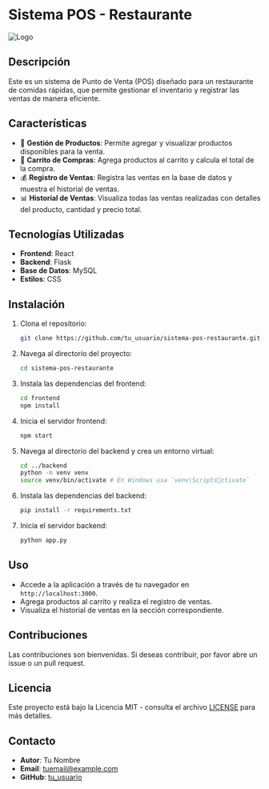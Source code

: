 # Sistema POS - Restaurante

![Logo](https://example.com/logo.png) <!-- Cambia esto por la URL de tu logo -->

## Descripción

Este es un sistema de Punto de Venta (POS) diseñado para un restaurante de comidas rápidas, que permite gestionar el inventario y registrar las ventas de manera eficiente.

## Características

- 🛒 **Gestión de Productos**: Permite agregar y visualizar productos disponibles para la venta.
- 🧾 **Carrito de Compras**: Agrega productos al carrito y calcula el total de la compra.
- 💰 **Registro de Ventas**: Registra las ventas en la base de datos y muestra el historial de ventas.
- 📊 **Historial de Ventas**: Visualiza todas las ventas realizadas con detalles del producto, cantidad y precio total.

## Tecnologías Utilizadas

- **Frontend**: React
- **Backend**: Flask
- **Base de Datos**: MySQL
- **Estilos**: CSS

## Instalación

1. Clona el repositorio:
    ```bash
    git clone https://github.com/tu_usuario/sistema-pos-restaurante.git
    ```
2. Navega al directorio del proyecto:
    ```bash
    cd sistema-pos-restaurante
    ```
3. Instala las dependencias del frontend:
    ```bash
    cd frontend
    npm install
    ```
4. Inicia el servidor frontend:
    ```bash
    npm start
    ```
5. Navega al directorio del backend y crea un entorno virtual:
    ```bash
    cd ../backend
    python -m venv venv
    source venv/bin/activate # En Windows usa `venv\Scriptsctivate`
    ```
6. Instala las dependencias del backend:
    ```bash
    pip install -r requirements.txt
    ```
7. Inicia el servidor backend:
    ```bash
    python app.py
    ```

## Uso

- Accede a la aplicación a través de tu navegador en `http://localhost:3000`.
- Agrega productos al carrito y realiza el registro de ventas.
- Visualiza el historial de ventas en la sección correspondiente.

## Contribuciones

Las contribuciones son bienvenidas. Si deseas contribuir, por favor abre un issue o un pull request.

## Licencia

Este proyecto está bajo la Licencia MIT - consulta el archivo [LICENSE](LICENSE) para más detalles.

## Contacto

- **Autor**: Tu Nombre
- **Email**: tuemail@example.com
- **GitHub**: [tu_usuario](https://github.com/tu_usuario)
